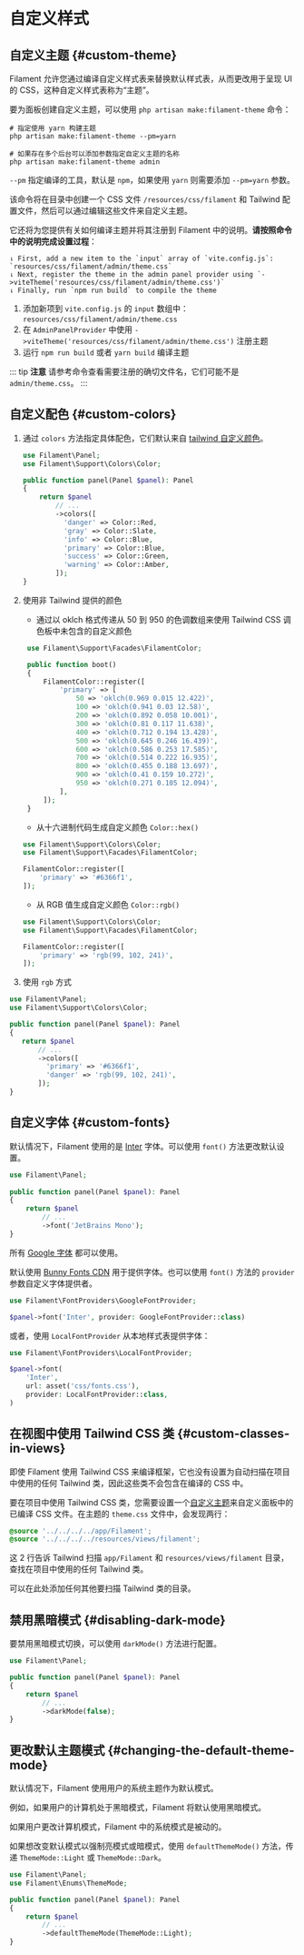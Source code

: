 # 自定义样式

## 自定义主题 {#custom-theme}

Filament 允许您通过编译自定义样式表来替换默认样式表，从而更改用于呈现 UI 的 CSS，这种自定义样式表称为“主题”。

要为面板创建自定义主题，可以使用 `php artisan make:filament-theme` 命令：

```shell
# 指定使用 yarn 构建主题
php artisan make:filament-theme --pm=yarn

# 如果存在多个后台可以添加参数指定自定义主题的名称
php artisan make:filament-theme admin
```

`--pm` 指定编译的工具，默认是 `npm`，如果使用 `yarn` 则需要添加 `--pm=yarn` 参数。

该命令将在目录中创建一个 CSS 文件 `/resources/css/filament` 和 Tailwind 配置文件，然后可以通过编辑这些文件来自定义主题。

它还将为您提供有关如何编译主题并将其注册到 Filament 中的说明。**请按照命令中的说明完成设置过程**：

```text
⇂ First, add a new item to the `input` array of `vite.config.js`: `resources/css/filament/admin/theme.css`
⇂ Next, register the theme in the admin panel provider using `->viteTheme('resources/css/filament/admin/theme.css')`
⇂ Finally, run `npm run build` to compile the theme
```

1. 添加新项到 `vite.config.js` 的 `input` 数组中：`resources/css/filament/admin/theme.css`
2. 在 `AdminPanelProvider` 中使用 `->viteTheme('resources/css/filament/admin/theme.css')` 注册主题
3. 运行 `npm run build` 或者 `yarn build` 编译主题

::: tip **注意**
请参考命令查看需要注册的确切文件名，它们可能不是 `admin/theme.css`。
:::



## 自定义配色 {#custom-colors}

1. 通过 `colors` 方法指定具体配色，它们默认来自 [tailwind 自定义颜色](https://tailwindcss.com/docs/customizing-colors)。

    ```php
    use Filament\Panel;
    use Filament\Support\Colors\Color;

    public function panel(Panel $panel): Panel
    {
        return $panel
            // ...
            ->colors([
              'danger' => Color::Red,
              'gray' => Color::Slate,
              'info' => Color::Blue,
              'primary' => Color::Blue,
              'success' => Color::Green,
              'warning' => Color::Amber,
            ]);
    }
    ```

2. 使用非 Tailwind 提供的颜色

    - 通过以 oklch 格式传递从 50 到 950 的色调数组来使用 Tailwind CSS 调色板中未包含的自定义颜色

   ```php
    use Filament\Support\Facades\FilamentColor;

    public function boot()
    {
        FilamentColor::register([
            'primary' => [
                50 => 'oklch(0.969 0.015 12.422)',
                100 => 'oklch(0.941 0.03 12.58)',
                200 => 'oklch(0.892 0.058 10.001)',
                300 => 'oklch(0.81 0.117 11.638)',
                400 => 'oklch(0.712 0.194 13.428)',
                500 => 'oklch(0.645 0.246 16.439)',
                600 => 'oklch(0.586 0.253 17.585)',
                700 => 'oklch(0.514 0.222 16.935)',
                800 => 'oklch(0.455 0.188 13.697)',
                900 => 'oklch(0.41 0.159 10.272)',
                950 => 'oklch(0.271 0.105 12.094)',
            ],
        ]);
    }
   ```

    - 从十六进制代码生成自定义颜色 `Color::hex()`

   ```php
   use Filament\Support\Colors\Color;
   use Filament\Support\Facades\FilamentColor;

   FilamentColor::register([
       'primary' => '#6366f1',
   ]);
   ```

    - 从 RGB 值生成自定义颜色 `Color::rgb()`

   ```php
   use Filament\Support\Colors\Color;
   use Filament\Support\Facades\FilamentColor;

   FilamentColor::register([
       'primary' => 'rgb(99, 102, 241)',
   ]);
   ```

3. 使用 `rgb` 方式

```php
use Filament\Panel;
use Filament\Support\Colors\Color;

public function panel(Panel $panel): Panel
{
   return $panel
       // ...
       ->colors([
         'primary' => '#6366f1',
         'danger' => 'rgb(99, 102, 241)',
       ]);
}
```


## 自定义字体 {#custom-fonts}

默认情况下，Filament 使用的是 [Inter](https://fonts.google.com/specimen/Inter) 字体。可以使用 `font()` 方法更改默认设置。

```php
use Filament\Panel;
 
public function panel(Panel $panel): Panel
{
    return $panel
        // ...
        ->font('JetBrains Mono');
}
```

所有 [Google 字体](https://fonts.google.com/) 都可以使用。

默认使用 [Bunny Fonts CDN](https://fonts.bunny.net/) 用于提供字体。也可以使用 `font()` 方法的 `provider` 参数自定义字体提供者。

```php
use Filament\FontProviders\GoogleFontProvider;

$panel->font('Inter', provider: GoogleFontProvider::class)
```

或者，使用 `LocalFontProvider` 从本地样式表提供字体：

```php
use Filament\FontProviders\LocalFontProvider;

$panel->font(
    'Inter',
    url: asset('css/fonts.css'),
    provider: LocalFontProvider::class,
)
```




## 在视图中使用 Tailwind CSS 类 {#custom-classes-in-views}

即使 Filament 使用 Tailwind CSS 来编译框架，它也没有设置为自动扫描在项目中使用的任何 Tailwind 类，因此这些类不会包含在编译的 CSS 中。

要在项目中使用 Tailwind CSS 类，您需要设置一个[自定义主题](#custom-theme)来自定义面板中的已编译 CSS 文件。在主题的 `theme.css` 文件中，会发现两行：

```css
@source '../../../../app/Filament';
@source '../../../../resources/views/filament';
```

这 2 行告诉 Tailwind 扫描 `app/Filament` 和 `resources/views/filament` 目录，查找在项目中使用的任何 Tailwind 类。

可以在此处添加任何其他要扫描 Tailwind 类的目录。

## 禁用黑暗模式 {#disabling-dark-mode}

要禁用黑暗模式切换，可以使用 `darkMode()` 方法进行配置。

```php
use Filament\Panel;

public function panel(Panel $panel): Panel
{
    return $panel
        // ...
        ->darkMode(false);
}
```

## 更改默认主题模式 {#changing-the-default-theme-mode}

默认情况下，Filament 使用用户的系统主题作为默认模式。

例如，如果用户的计算机处于黑暗模式，Filament 将默认使用黑暗模式。

如果用户更改计算机模式，Filament 中的系统模式是被动的。

如果想改变默认模式以强制亮模式或暗模式，使用 `defaultThemeMode()` 方法，传递 `ThemeMode::Light` 或 `ThemeMode::Dark`。

```php
use Filament\Panel;
use Filament\Enums\ThemeMode;

public function panel(Panel $panel): Panel
{
    return $panel
        // ...
        ->defaultThemeMode(ThemeMode::Light);
}
```